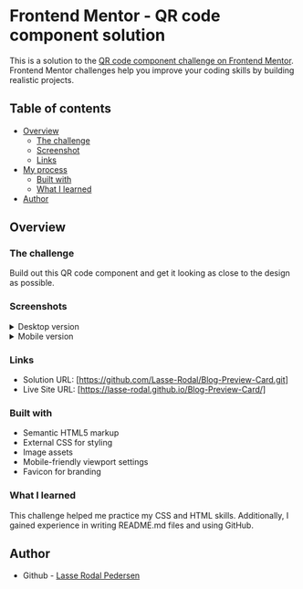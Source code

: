 # Frontend Mentor - QR code component solution

This is a solution to the [QR code component challenge on Frontend Mentor](https://www.frontendmentor.io/challenges/qr-code-component-iux_sIO_H). Frontend Mentor challenges help you improve your coding skills by building realistic projects. 

## Table of contents

- [Overview](#overview)
  - [The challenge](#the-challenge)
  - [Screenshot](#screenshot)
  - [Links](#links)
- [My process](#my-process)
  - [Built with](#built-with)
  - [What I learned](#what-i-learned)
- [Author](#author)

## Overview

### The challenge

Build out this QR code component and get it looking as close to the design as possible.

### Screenshots

<details>
  <summary>Desktop version</summary>
  <img src="assets/screenshots/blog-preview-card-desktop.png" alt="Desktop version" width="600"/>
</details>

<details>
  <summary>Mobile version</summary>
  <img src="assets/screenshots/blog-preview-card-mobile.png" alt="Mobile version" width="300"/>
</details>

### Links

- Solution URL: [https://github.com/Lasse-Rodal/Blog-Preview-Card.git]
- Live Site URL: [https://lasse-rodal.github.io/Blog-Preview-Card/]

### Built with

- Semantic HTML5 markup
- External CSS for styling
- Image assets
- Mobile-friendly viewport settings
- Favicon for branding

### What I learned

This challenge helped me practice my CSS and HTML skills. Additionally, I gained experience in writing README.md files and using GitHub.

## Author

- Github - [Lasse Rodal Pedersen](https://github.com/Lasse-Rodal?tab=repositories)
